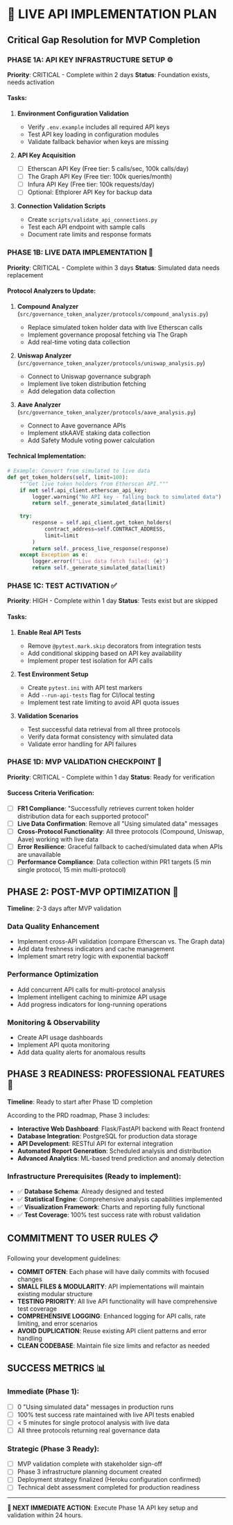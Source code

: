 # 🚀 LIVE API IMPLEMENTATION PLAN
## Critical Gap Resolution for MVP Completion

### **PHASE 1A: API KEY INFRASTRUCTURE SETUP** ⚙️
**Priority**: CRITICAL - Complete within 2 days
**Status**: Foundation exists, needs activation

#### Tasks:
1. **Environment Configuration Validation**
   - Verify `.env.example` includes all required API keys
   - Test API key loading in configuration modules
   - Validate fallback behavior when keys are missing

2. **API Key Acquisition**
   - [ ] Etherscan API Key (Free tier: 5 calls/sec, 100k calls/day)
   - [ ] The Graph API Key (Free tier: 100k queries/month)
   - [ ] Infura API Key (Free tier: 100k requests/day)
   - [ ] Optional: Ethplorer API Key for backup data

3. **Connection Validation Scripts**
   - Create `scripts/validate_api_connections.py`
   - Test each API endpoint with sample calls
   - Document rate limits and response formats

### **PHASE 1B: LIVE DATA IMPLEMENTATION** 🔄
**Priority**: CRITICAL - Complete within 3 days
**Status**: Simulated data needs replacement

#### Protocol Analyzers to Update:
1. **Compound Analyzer** (`src/governance_token_analyzer/protocols/compound_analysis.py`)
   - Replace simulated token holder data with live Etherscan calls
   - Implement governance proposal fetching via The Graph
   - Add real-time voting data collection

2. **Uniswap Analyzer** (`src/governance_token_analyzer/protocols/uniswap_analysis.py`)
   - Connect to Uniswap governance subgraph
   - Implement live token distribution fetching
   - Add delegation data collection

3. **Aave Analyzer** (`src/governance_token_analyzer/protocols/aave_analysis.py`)
   - Connect to Aave governance APIs
   - Implement stkAAVE staking data collection
   - Add Safety Module voting power calculation

#### Technical Implementation:
```python
# Example: Convert from simulated to live data
def get_token_holders(self, limit=100):
    """Get live token holders from Etherscan API."""
    if not self.api_client.etherscan_api_key:
        logger.warning("No API key - falling back to simulated data")
        return self._generate_simulated_data(limit)
    
    try:
        response = self.api_client.get_token_holders(
            contract_address=self.CONTRACT_ADDRESS,
            limit=limit
        )
        return self._process_live_response(response)
    except Exception as e:
        logger.error(f"Live data fetch failed: {e}")
        return self._generate_simulated_data(limit)
```

### **PHASE 1C: TEST ACTIVATION** ✅
**Priority**: HIGH - Complete within 1 day
**Status**: Tests exist but are skipped

#### Tasks:
1. **Enable Real API Tests**
   - Remove `@pytest.mark.skip` decorators from integration tests
   - Add conditional skipping based on API key availability
   - Implement proper test isolation for API calls

2. **Test Environment Setup**
   - Create `pytest.ini` with API test markers
   - Add `--run-api-tests` flag for CI/local testing
   - Implement test rate limiting to avoid API quota issues

3. **Validation Scenarios**
   - Test successful data retrieval from all three protocols
   - Verify data format consistency with simulated data
   - Validate error handling for API failures

### **PHASE 1D: MVP VALIDATION CHECKPOINT** 🎯
**Priority**: CRITICAL - Complete within 1 day
**Status**: Ready for verification

#### Success Criteria Verification:
- [ ] **FR1 Compliance**: "Successfully retrieves current token holder distribution data for each supported protocol"
- [ ] **Live Data Confirmation**: Remove all "Using simulated data" messages
- [ ] **Cross-Protocol Functionality**: All three protocols (Compound, Uniswap, Aave) working with live data
- [ ] **Error Resilience**: Graceful fallback to cached/simulated data when APIs are unavailable
- [ ] **Performance Compliance**: Data collection within PR1 targets (5 min single protocol, 15 min multi-protocol)

## **PHASE 2: POST-MVP OPTIMIZATION** 🔧
**Timeline**: 2-3 days after MVP validation

### **Data Quality Enhancement**
- Implement cross-API validation (compare Etherscan vs. The Graph data)
- Add data freshness indicators and cache management
- Implement smart retry logic with exponential backoff

### **Performance Optimization**
- Add concurrent API calls for multi-protocol analysis
- Implement intelligent caching to minimize API usage
- Add progress indicators for long-running operations

### **Monitoring & Observability**
- Create API usage dashboards
- Implement API quota monitoring
- Add data quality alerts for anomalous results

## **PHASE 3 READINESS: PROFESSIONAL FEATURES** 🌟
**Timeline**: Ready to start after Phase 1D completion

According to the PRD roadmap, Phase 3 includes:
- **Interactive Web Dashboard**: Flask/FastAPI backend with React frontend
- **Database Integration**: PostgreSQL for production data storage  
- **API Development**: RESTful API for external integration
- **Automated Report Generation**: Scheduled analysis and distribution
- **Advanced Analytics**: ML-based trend prediction and anomaly detection

### **Infrastructure Prerequisites** (Ready to implement):
- ✅ **Database Schema**: Already designed and tested
- ✅ **Statistical Engine**: Comprehensive analysis capabilities implemented  
- ✅ **Visualization Framework**: Charts and reporting fully functional
- ✅ **Test Coverage**: 100% test success rate with robust validation

## **COMMITMENT TO USER RULES** 📋

Following your development guidelines:
- **COMMIT OFTEN**: Each phase will have daily commits with focused changes
- **SMALL FILES & MODULARITY**: API implementations will maintain existing modular structure
- **TESTING PRIORITY**: All live API functionality will have comprehensive test coverage
- **COMPREHENSIVE LOGGING**: Enhanced logging for API calls, rate limiting, and error scenarios
- **AVOID DUPLICATION**: Reuse existing API client patterns and error handling
- **CLEAN CODEBASE**: Maintain file size limits and refactor as needed

## **SUCCESS METRICS** 📊

### **Immediate (Phase 1)**:
- [ ] 0 "Using simulated data" messages in production runs
- [ ] 100% test success rate maintained with live API tests enabled
- [ ] < 5 minutes for single protocol analysis with live data
- [ ] All three protocols returning real governance data

### **Strategic (Phase 3 Ready)**:
- [ ] MVP validation complete with stakeholder sign-off
- [ ] Phase 3 infrastructure planning document created
- [ ] Deployment strategy finalized (Heroku configuration confirmed)
- [ ] Technical debt assessment completed for production readiness

---

**🎯 NEXT IMMEDIATE ACTION**: Execute Phase 1A API key setup and validation within 24 hours. 